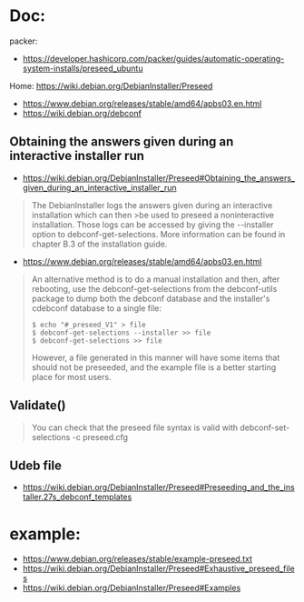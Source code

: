 # Doc:
packer:
- https://developer.hashicorp.com/packer/guides/automatic-operating-system-installs/preseed_ubuntu

Home: https://wiki.debian.org/DebianInstaller/Preseed
- https://www.debian.org/releases/stable/amd64/apbs03.en.html
- https://wiki.debian.org/debconf

## Obtaining the answers given during an interactive installer run
- https://wiki.debian.org/DebianInstaller/Preseed#Obtaining_the_answers_given_during_an_interactive_installer_run
>The DebianInstaller logs the answers given during an interactive installation which can then >be used to preseed a noninteractive installation. Those logs can be accessed by giving the --installer option to debconf-get-selections. More information can be found in chapter B.3 of the installation guide.

- https://www.debian.org/releases/stable/amd64/apbs03.en.html
>An alternative method is to do a manual installation and then, after rebooting, use the debconf-get-selections from the debconf-utils package to dump both the debconf database and the installer's cdebconf database to a single file:
>```
>$ echo "#_preseed_V1" > file
>$ debconf-get-selections --installer >> file
>$ debconf-get-selections >> file
>```
>However, a file generated in this manner will have some items that should not be preseeded, and the example file is a better starting place for most users.


## Validate()
>You can check that the preseed file syntax is valid with debconf-set-selections -c preseed.cfg

## Udeb file
- https://wiki.debian.org/DebianInstaller/Preseed#Preseeding_and_the_installer.27s_debconf_templates

# example:
- https://www.debian.org/releases/stable/example-preseed.txt
- https://wiki.debian.org/DebianInstaller/Preseed#Exhaustive_preseed_files
- https://wiki.debian.org/DebianInstaller/Preseed#Examples
